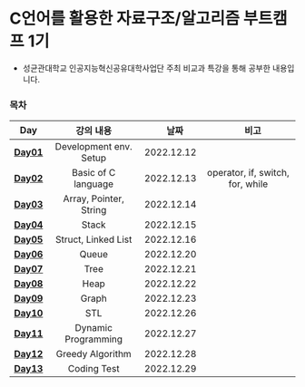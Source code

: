# C언어를 활용한 자료구조/알고리즘 부트캠프 1기

- 성균관대학교 인공지능혁신공유대학사업단 주최 비교과 특강을 통해 공부한 내용입니다.

### 목차

|                                                         Day                                                         |       강의 내용        |  　날짜　  |             　비고　             |
| :-----------------------------------------------------------------------------------------------------------------: | :--------------------: | :--------: | :------------------------------: |
|        [**Day01**](https://github.com/yesjuhee/data_structure-algorithm-bootcamp/tree/main/Day01-BasicOfC_1)        | Development env. Setup | 2022.12.12 |                　                |
|        [**Day02**](https://github.com/yesjuhee/data_structure-algorithm-bootcamp/tree/main/Day02-BasicOfC_2)        |  Basic of C language   | 2022.12.13 | operator, if, switch, for, while |
| [**Day03**](https://github.com/yesjuhee/data_structure-algorithm-bootcamp/tree/main/Day03-Array%2CPointer%2CString) | Array, Pointer, String | 2022.12.14 |                                  |
|          [**Day04**](https://github.com/yesjuhee/data_structure-algorithm-bootcamp/tree/main/Day04-Stack)           |         Stack          | 2022.12.15 |                                  |
|   [**Day05**](https://github.com/yesjuhee/data_structure-algorithm-bootcamp/tree/main/Day05-Struct%2CLinkedList)    |  Struct, Linked List   | 2022.12.16 |                                  |
|          [**Day06**](https://github.com/yesjuhee/data_structure-algorithm-bootcamp/tree/main/Day06-Queue)           |         Queue          | 2022.12.20 |                                  |
|           [**Day07**](https://github.com/yesjuhee/data_structure-algorithm-bootcamp/tree/main/Day07-Tree)           |          Tree          | 2022.12.21 |                                  |
|                                                    [**Day08**](./Day08-Heap)                                                    |          Heap          | 2022.12.22 |                                  |
|                                                    [**Day09**](./Day09-Graph)                                                    |          Graph          | 2022.12.23 |                                  |
|           [**Day10**](https://github.com/yesjuhee/data_structure-algorithm-bootcamp/tree/main/Day10-STL)            |          STL           | 2022.12.26 |                                  |
|    [**Day11**](https://github.com/yesjuhee/data_structure-algorithm-bootcamp/tree/main/Day11-DynamicProgramming)    |  Dynamic Programming   | 2022.12.27 |                                  |
|     [**Day12**](https://github.com/yesjuhee/data_structure-algorithm-bootcamp/tree/main/Day12-GreedyAlgorithm)      |    Greedy Algorithm    | 2022.12.28 |                                  |
|                                                    [**Day13**]()                                                    |      Coding Test       | 2022.12.29 |                                  |
